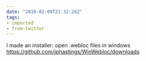 ```yaml
---
date: "2010-02-09T21:32:26Z"
tags:
- imported
- from-twitter
---
```

I made an installer: open .webloc files in windows https://github.com/jphastings/WinWebloc/downloads
